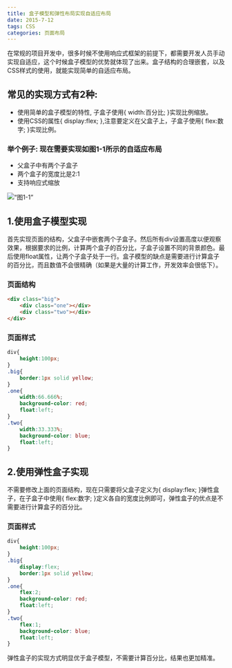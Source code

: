 ```yaml
---
title: 盒子模型和弹性布局实现自适应布局
date: 2015-7-12
tags: CSS
categories: 页面布局
---
```


在常规的项目开发中，很多时候不使用响应式框架的前提下，都需要开发人员手动实现自适应，这个时候盒子模型的优势就体现了出来。盒子结构的合理嵌套，以及CSS样式的使用，就能实现简单的自适应布局。

## 常见的实现方式有2种:
- 使用简单的盒子模型的特性, 子盒子使用{ width:百分比; }实现比例缩放。
- 使用CSS的属性{ display:flex; },注意要定义在父盒子上，子盒子使用{ flex:数字; }实现比例。

<!--more-->

### 举个例子: 现在需要实现如图1-1所示的自适应布局
- 父盒子中有两个子盒子
- 两个盒子的宽度比是2:1
- 支持响应式缩放

![“图1-1”](/img/响应式布局.png)

## 1.使用盒子模型实现
首先实现页面的结构，父盒子中嵌套两个子盒子。然后所有div设置高度以便观察效果，根据要求的比例，计算两个盒子的百分比，子盒子设置不同的背景颜色。最后使用float属性，让两个子盒子处于一行。盒子模型的缺点是需要进行计算盒子的百分比，而且数值不会很精确（如果是大量的计算工作，开发效率会很低下）。

### 页面结构

``` html
<div class="big">
	<div class="one"></div>
	<div class="two"></div>
</div>
```

### 页面样式
``` css
div{
	height:100px;
}
.big{
	border:1px solid yellow;
}
.one{
	width:66.666%;
	background-color: red;
	float:left;
}
.two{
	width:33.333%;
	background-color: blue;
	float:left;
}
```

## 2.使用弹性盒子实现
不需要修改上面的页面结构，现在只需要将父盒子定义为{ display:flex; }弹性盒子，在子盒子中使用{ flex:数字; }定义各自的宽度比例即可，弹性盒子的优点是不需要进行计算盒子的百分比。

### 页面样式
``` css
div{
	height:100px;
}
.big{
	display:flex;
	border:1px solid yellow;
}
.one{
	flex:2;
	background-color: red;
	float:left;
}
.two{
	flex:1;
	background-color: blue;
	float:left;
}
```
弹性盒子的实现方式明显优于盒子模型，不需要计算百分比，结果也更加精准。





